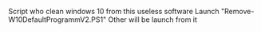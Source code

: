 Script who clean windows 10 from this useless software
Launch "Remove-W10DefaultProgrammV2.PS1"
Other will be launch from it

